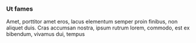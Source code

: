 ### Ut fames

Amet, porttitor amet eros, lacus elementum semper proin finibus, non aliquet duis. Cras accumsan nostra, ipsum rutrum lorem, commodo, est ex bibendum, vivamus dui, tempus


